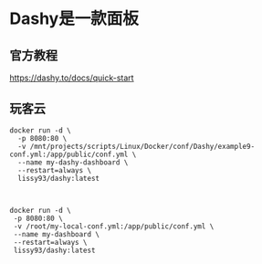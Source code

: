 # Dashy是一款面板


## 官方教程
https://dashy.to/docs/quick-start


## 玩客云

``` shell
docker run -d \
  -p 8080:80 \
  -v /mnt/projects/scripts/Linux/Docker/conf/Dashy/example9-conf.yml:/app/public/conf.yml \
  --name my-dashy-dashboard \
  --restart=always \
  lissy93/dashy:latest
 ```
 
 ``` shell

 
 docker run -d \
  -p 8080:80 \
  -v /root/my-local-conf.yml:/app/public/conf.yml \
  --name my-dashboard \
  --restart=always \
  lissy93/dashy:latest
  
  ```